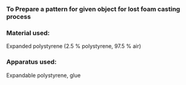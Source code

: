 ### To Prepare a pattern for given object for lost foam casting process

### Material used: 

Expanded polystyrene (2.5 % polystyrene, 97.5 % air)

### Apparatus used:

Expandable polystyrene, glue
